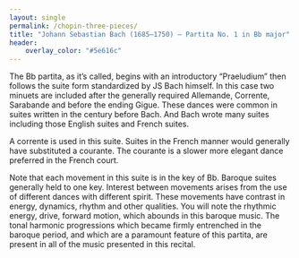 ```yaml
---
layout: single
permalink: /chopin-three-pieces/
title: "Johann Sebastian Bach (1685–1750) – Partita No. 1 in Bb major"
header:
    overlay_color: "#5e616c"
---
```


The Bb partita, as it’s called, begins with an introductory “Praeludium” then follows the suite form standardized by JS Bach himself. In this case two minuets are included after the generally required Allemande, Corrente, Sarabande and before the ending Gigue. These dances were common in suites written in the century before Bach. And Bach wrote many suites including those English suites and French suites.

A corrente is used in this suite. Suites in the French manner would generally have substituted a courante. The courante is a slower more elegant dance preferred in the French court.

Note that each movement in this suite is in the key of Bb. Baroque suites generally held to one key. Interest between movements arises from the use of different dances with different spirit. These movements have contrast in energy, dynamics, rhythm and other qualities. You will note the rhythmic energy, drive, forward motion, which abounds in this baroque music. The tonal harmonic progressions which became firmly entrenched in the baroque period, and which are a paramount feature of this partita, are present in all of the music presented in this recital.
